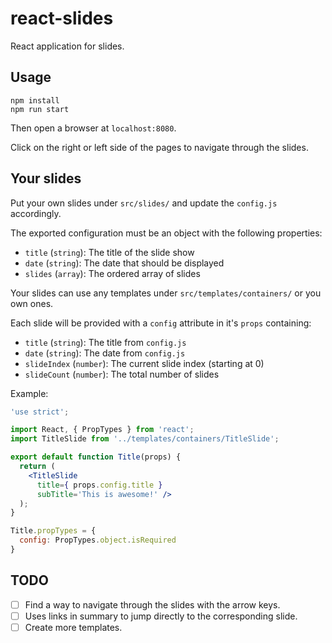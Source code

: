 # react-slides

React application for slides.

## Usage

```
npm install
npm run start
```

Then open a browser at `localhost:8080`.

Click on the right or left side of the pages to navigate through the slides.

## Your slides

Put your own slides under `src/slides/` and update the `config.js` accordingly.

The exported configuration must be an object with the following properties:
* `title` (`string`): The title of the slide show
* `date` (`string`): The date that should be displayed
* `slides` (`array`): The ordered array of slides

Your slides can use any templates under `src/templates/containers/` or you own
ones.

Each slide will be provided with a `config` attribute in it's `props` containing:
* `title` (`string`): The title from `config.js`
* `date` (`string`): The date  from `config.js`
* `slideIndex` (`number`): The current slide index (starting at 0)
* `slideCount` (`number`): The total number of slides

Example:
```jsx
'use strict';

import React, { PropTypes } from 'react';
import TitleSlide from '../templates/containers/TitleSlide';

export default function Title(props) {
  return (
    <TitleSlide
      title={ props.config.title }
      subTitle='This is awesome!' />
  );
}

Title.propTypes = {
  config: PropTypes.object.isRequired
}
```

## TODO

* [ ] Find a way to navigate through the slides with the arrow keys.
* [ ] Uses links in summary to jump directly to the corresponding slide.
* [ ] Create more templates.
